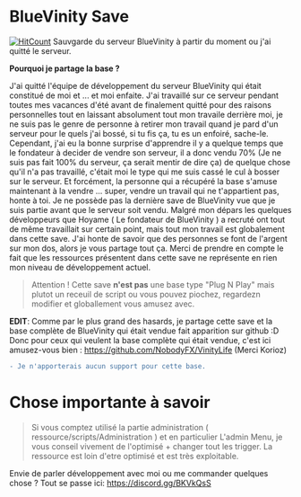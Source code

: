 # BlueVinity Save
[![HitCount](http://hits.dwyl.io/Rubylium/https://githubcom/Rubylium/BlueVinity.svg)](http://hits.dwyl.io/Rubylium/https://githubcom/Rubylium/BlueVinity)
Sauvgarde du serveur BlueVinity à partir du moment ou j'ai quitté le serveur.

**Pourquoi je partage la base ?**

J'ai quitté l'équipe de développement du serveur BlueVinity qui était constitué de moi et ... et moi enfaite. J'ai travaillé sur ce serveur pendant toutes mes vacances d'été avant de finalement quitté pour des raisons personnelles tout en laissant absolument tout mon travaile derrière moi, je ne suis pas le genre de personne à retirer mon travail quand je pard d'un serveur pour le quels j'ai bossé, si tu fis ça, tu es un enfoiré, sache-le.
Cependant, j'ai eu la bonne surprise d'apprendre il y a quelque temps que le fondateur à decider de vendre son serveur, il a donc vendu 70% (Je ne suis pas fait 100% du serveur, ça serait mentir de dire ça) de quelque chose qu'il n'a pas travaillé, c'était moi le type qui me suis cassé le cul à bosser sur le serveur.
Et forcément, la personne qui a récupéré la base s'amuse maintenant à la vendre ... super, vendre un travail qui ne t'appartient pas, honte à toi.
Je ne possède pas la dernière save de BlueVinity vue que je suis partie avant que le serveur soit vendu. Malgré mon dépars les quelques développeurs que Hoyame ( Le fondateur de BlueVinity ) a recruté ont tout de même travaillait sur certain point, mais tout mon travail est globalement dans cette save.
J'ai honte de savoir que des personnes se font de l'argent sur mon dos, alors je vous partage tout ça. Merci de prendre en compte le fait que les ressources présentent dans cette save ne représente en rien mon niveau de développement actuel.


> Attention ! Cette save **n'est pas** une base type "Plug N Play" mais plutot un receuil de script ou vous pouvez piochez, regardezn modifier et globallement vous amusez avec.

**EDIT**: Comme par le plus grand des hasards, je partage cette save et la base complète de BlueVinity qui était vendue fait apparition sur github :D 
Donc pour ceux qui veulent la base complète qui était vendue, c'est ici amusez-vous bien : https://github.com/NobodyFX/VinityLife (Merci Korioz)


```diff
- Je n'apporterais aucun support pour cette base.
```


# Chose importante à savoir

> Si vous comptez utilisé la partie administration ( ressource/scripts/Administration ) et en particulier L'admin Menu, je vous conseil vivement de l'optimisé + changer tout les trigger. La ressource est loin d'etre optimisé et est très exploitable.


Envie de parler développement avec moi ou me commander quelques chose ? 
Tout se passe ici: https://discord.gg/BKVkQsS
